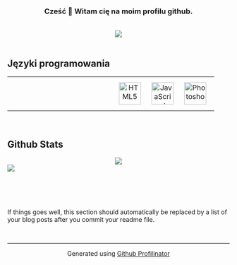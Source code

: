 ### <div align="center">Cześć 👋 Witam cię na moim profilu github.</div>  
  

<br/>  

<div align="center">
<img src="https://komarev.com/ghpvc/?username=vbajba&&style=flat-square" align="center" />
</div>  
  

<br/>  


## Języki programowania
<table><tr><td valign="top" width="50%">



</td><td valign="top" width="50%">

<div align="center">  
<img style="margin: 10px" src="https://profilinator.rishav.dev/skills-assets/html5-original-wordmark.svg" alt="HTML5" height="50" />  
<img style="margin: 10px" src="https://profilinator.rishav.dev/skills-assets/javascript-original.svg" alt="JavaScript" height="50" />  
<img style="margin: 10px" src="https://profilinator.rishav.dev/skills-assets/photoshop-plain.svg" alt="Photoshop" height="50" />  
</div>

</td></tr></table>  

<br/>  


## Github Stats  
<div align="center"><img src="https://github-readme-stats.vercel.app/api?username=vbajba&show_icons=true&count_private=true&hide_border=true" align="center" /></div>  

<img src="https://github-readme-stats.vercel.app/api/top-langs/?username=vbajba&hide_border=true&layout=compact" align="left" />  

<br/>  

  

<br/>  

  
<br/>  

  

<br/>  

<div align="center"></div>  

<br/>  

<!-- BLOG-POST-LIST:START -->  
If things goes well, this section should automatically be replaced by a list of your blog posts after you commit your readme file. 
<!-- BLOG-POST-LIST:END -->
<br />

----
<div align="center">Generated using <a href="https://profilinator.rishav.dev/" target="_blank">Github Profilinator</a></div>
